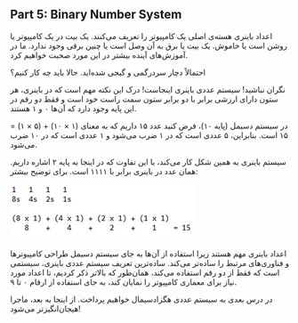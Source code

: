 ## Part 5: Binary Number System

اعداد باینری هسته‌ی اصلی یک کامپیوتر را تعریف می‌کنند. یک بیت در یک کامپیوتر یا روشن است یا خاموش. یک بیت یا برق به آن وصل است یا چنین برقی وجود ندارد. ما در آموزش‌های آینده بیشتر در این مورد صحبت خواهیم کرد.

احتمالاً دچار سردرگمی و گیجی شده‌اید. حالا باید چه کار کنیم؟

نگران نباشید! سیستم عددی باینری اینجاست! درک این نکته مهم است که در باینری، هر ستون دارای ارزشی برابر با دو برابر ستون سمت راست خود است و فقط دو رقم در این پایه وجود دارد که آن‌ها ۰ و ۱ هستند.

در سیستم دسیمل (پایه ۱۰)، فرض کنید عدد ۱۵ داریم که به معنای (۱ × ۱۰) + (۵ × ۱) = ۱۵ است. بنابراین، ۵ عددی است که در ۱ ضرب می‌شود و ۱ عددی است که در ۱۰ ضرب می‌شود.

سیستم باینری به همین شکل کار می‌کند، با این تفاوت که در اینجا به پایه ۲ اشاره داریم. همان عدد در باینری برابر با ۱۱۱۱ است. برای توضیح بیشتر:

![](../../imgs/X86-Course/1520526607781.jpg)

اعداد باینری مهم هستند زیرا استفاده از آن‌ها به جای سیستم دسیمل طراحی کامپیوترها و فناوری‌های مرتبط را ساده‌تر می‌کند. ساده‌ترین تعریف سیستم عددی باینری، سیستمی است که فقط از دو رقم استفاده می‌کند، همان‌طور که بالاتر ذکر کردیم، تا اعداد مورد نیاز برای معماری کامپیوتر را نمایان کند، به جای استفاده از ارقام ۰ تا ۹.

در درس بعدی به سیستم عددی هگزادسیمال خواهیم پرداخت. از اینجا به بعد، ماجرا هیجان‌انگیزتر می‌شود!